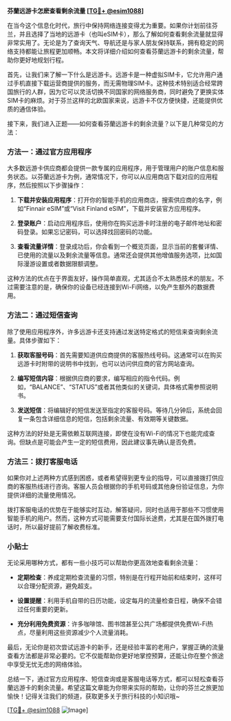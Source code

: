 **芬蘭远游卡怎麽查看剩余流量 [[TG💪+ @esim1088](https://t.me/s/esim1088)]**

在当今这个信息化时代，旅行中保持网络连接变得尤为重要。如果你计划前往芬兰，并且选择了当地的远游卡（也叫eSIM卡），那么了解如何查看剩余流量就显得非常实用了。无论是为了查询天气、导航还是与家人朋友保持联系，拥有稳定的网络支持都能让旅程更加顺畅。本文将详细介绍如何查看芬蘭远游卡的剩余流量，帮助你更好地规划行程。

首先，让我们来了解一下什么是远游卡。远游卡是一种虚拟SIM卡，它允许用户通过手机直接下载运营商提供的服务，而无需物理SIM卡。这种技术特别适合经常跨国旅行的人群，因为它可以灵活切换不同国家的网络服务商，同时避免了更换实体SIM卡的麻烦。对于芬兰这样的北欧国家来说，远游卡不仅方便快捷，还能提供优质的通信体验。

接下来，我们进入正题——如何查看芬蘭远游卡的剩余流量？以下是几种常见的方法：

### 方法一：通过官方应用程序

大多数远游卡供应商都会提供一款专属的应用程序，用于管理用户的账户信息和服务状态。以芬蘭远游卡为例，通常情况下，你可以从应用商店下载对应的应用程序，然后按照以下步骤操作：

1. **下载并安装应用程序**：打开你的智能手机的应用商店，搜索供应商的名字，例如“Finnair eSIM”或“Visit Finland eSIM”，下载并安装官方应用程序。
   
2. **登录账户**：启动应用程序后，使用你在购买远游卡时注册的电子邮件地址和密码登录。如果忘记密码，可以选择找回密码的功能。

3. **查看流量详情**：登录成功后，你会看到一个概览页面，显示当前的套餐详情、已使用的流量以及剩余流量等信息。通常还会提供其他增值服务选项，比如国际漫游设置或者数据限额调整。

这种方法的优点在于界面友好，操作简单直观，尤其适合不太熟悉技术的朋友。不过需要注意的是，确保你的设备已经连接到Wi-Fi网络，以免产生额外的数据费用。

### 方法二：通过短信查询

除了使用应用程序外，许多远游卡还支持通过发送特定格式的短信来查询剩余流量。具体步骤如下：

1. **获取客服号码**：首先需要知道供应商提供的客服热线号码。这通常可以在购买远游卡时附带的说明书中找到，也可以访问供应商的官方网站查询。

2. **编写短信内容**：根据供应商的要求，编写相应的指令代码。例如，“BALANCE”、“STATUS”或者其他类似的关键词，具体格式需参照说明书。

3. **发送短信**：将编辑好的短信发送至指定的客服号码。等待几分钟后，系统会回复一条包含详细信息的短信，包括剩余流量、有效期等关键数据。

这种方法的好处是无需依赖互联网连接，即使在没有Wi-Fi的情况下也能完成查询。但缺点是可能会产生一定的短信费用，因此建议事先确认是否免费。

### 方法三：拨打客服电话

如果你对上述两种方式感到困惑，或者希望得到更专业的指导，可以直接拨打供应商的客服热线进行咨询。客服人员会根据你的手机号码或其他身份验证信息，为你提供详细的流量使用情况。

拨打客服电话的优势在于能够实时互动，解答疑问，同时也适用于那些不习惯使用智能手机的用户。然而，这种方式可能需要支付国际长途费，尤其是在国外拨打电话时，所以最好提前了解收费标准。

### 小贴士

无论采用哪种方式，都有一些小技巧可以帮助你更高效地查看剩余流量：

- **定期检查**：养成定期检查流量的习惯，特别是在行程开始前和结束时，这样可以合理分配资源，避免超支。
  
- **设置提醒**：利用手机自带的日历功能，设定每月的流量检查日程，确保不会错过任何重要的更新。

- **充分利用免费资源**：许多咖啡馆、图书馆甚至公共广场都提供免费Wi-Fi热点，尽量利用这些资源减少个人流量消耗。

最后，无论你是初次尝试远游卡的新手，还是经验丰富的老用户，掌握正确的流量查看方法都是非常必要的。它不仅能帮助你更好地掌控预算，还能让你在整个旅途中享受无忧无虑的网络体验。

总结一下，通过官方应用程序、短信查询或是客服电话等方式，都可以轻松查看芬蘭远游卡的剩余流量。希望这篇文章能为你带来实际的帮助，让你的芬兰之旅更加愉快！记得关注我们的频道，获取更多关于旅行科技的小知识哦~

[[TG💪+ @esim1088](https://t.me/s/esim1088) ![Image](https://i.postimg.cc/4NQfJmqS/Snipaste-2025-05-13-00-14-12.png)]